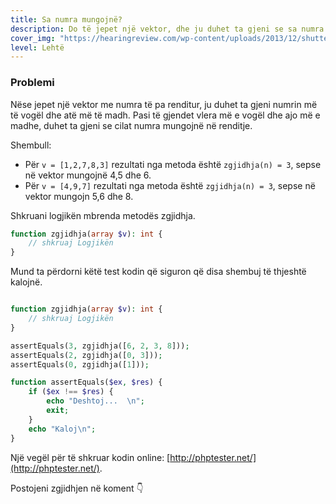 ```yaml
---
title: Sa numra mungojnë?
description: Do të jepet një vektor, dhe ju duhet ta gjeni se sa numra mungojnë në renditje.
cover_img: "https://hearingreview.com/wp-content/uploads/2013/12/shutterstock_145266973.jpg"
level: Lehtë    
---
```


### Problemi

Nëse jepet një vektor me numra të pa renditur, ju duhet ta gjeni numrin më të vogël dhe atë më të madh.
Pasi të gjendet vlera më e vogël dhe ajo më e madhe, duhet ta gjeni se cilat numra mungojnë në renditje.

                     
Shembull:
* Për `v = [1,2,7,8,3]` rezultati nga metoda është `zgjidhja(n) = 3`, sepse në vektor mungojnë 4,5 dhe 6.
* Për `v = [4,9,7]` rezultati nga metoda është `zgjidhja(n) = 3`, sepse në vektor mungojn 5,6 dhe 8.       
     
Shkruani logjikën mbrenda metodës zgjidhja.      
```php
function zgjidhja(array $v): int {
    // shkruaj Logjikën                        
}

```   

Mund ta përdorni këtë test kodin që siguron që disa shembuj të thjeshtë kalojnë.

```php

function zgjidhja(array $v): int {
    // shkruaj Logjikën                        
}

assertEquals(3, zgjidhja([6, 2, 3, 8]));
assertEquals(2, zgjidhja([0, 3]));
assertEquals(0, zgjidhja([1]));

function assertEquals($ex, $res) {
	if ($ex !== $res) {
		echo "Deshtoj...  \n";
		exit;
	}
	echo "Kaloj\n";
}
```


Një vegël për të shkruar kodin online: [http://phptester.net/](http://phptester.net/).
       

Postojeni zgjidhjen në koment 👇